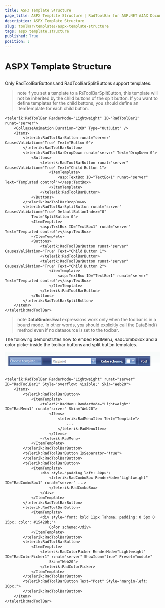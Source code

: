 ```yaml
---
title: ASPX Template Structure
page_title: ASPX Template Structure | RadToolBar for ASP.NET AJAX Documentation
description: ASPX Template Structure
slug: toolbar/templates/aspx-template-structure
tags: aspx,template,structure
published: True
position: 1
---
```


# ASPX Template Structure

## 

Only RadToolBarButtons and RadToolBarSplitButtons support templates.

>note If you set a template to a RaToolBarSplitButton, this template will not be inherited by the child buttons of the split button. If you want to define templates for the child buttons, you should define an ItemTemplate for each child button.
>


````ASPNET
<telerik:RadToolBar RenderMode="Lightweight" ID="RadToolBar1" runat="server">
    <CollapseAnimation Duration="200" Type="OutQuint" />
    <Items>
        <telerik:RadToolBarButton runat="server" CausesValidation="True" Text="Button 0">
        </telerik:RadToolBarButton>
        <telerik:RadToolBarDropDown runat="server" Text="DropDown 0">
            <Buttons>
                <telerik:RadToolBarButton runat="server" CausesValidation="True" Text="Child Button 1">
                    <ItemTemplate>
                        <asp:TextBox ID="TextBox1" runat="server" Text="Templated control"></asp:TextBox>
                    </ItemTemplate>
                </telerik:RadToolBarButton>
            </Buttons>
        </telerik:RadToolBarDropDown>
        <telerik:RadToolBarSplitButton runat="server" CausesValidation="True" DefaultButtonIndex="0"
            Text="SplitButton 0">
            <ItemTemplate>
                <asp:TextBox ID="TextBox1" runat="server" Text="Templated control"></asp:TextBox>
            </ItemTemplate>
            <Buttons>
                <telerik:RadToolBarButton runat="server" CausesValidation="True" Text="Child Button 1">
                </telerik:RadToolBarButton>
                <telerik:RadToolBarButton runat="server" CausesValidation="True" Text="Child Button 2">
                    <ItemTemplate>
                        <asp:TextBox ID="TextBox1" runat="server" Text="Templated control"></asp:TextBox>
                    </ItemTemplate>
                </telerik:RadToolBarButton>
            </Buttons>
        </telerik:RadToolBarSplitButton>
    </Items>
</telerik:RadToolBar>
````


>note  **DataBinder.Eval** expressions work only when the toolbar is in a bound mode. In other words, you should explicitly call the DataBind() method even if no datasource is set to the toolbar.
>


The following demonstrates how to embed RadMenu, RadComboBox and a color picker inside the toolbar buttons and split button templates.

![ToolBar Templates](images/toolbar_templates_aspx.gif)



````ASPNET
<telerik:RadToolBar RenderMode="Lightweight" runat="server" ID="RadToolBar1" Style="overflow: visible;" Skin="Web20">
    <Items>
        <telerik:RadToolBarButton>
            <ItemTemplate>
                <telerik:RadMenu RenderMode="Lightweight" ID="RadMenu1" runat="server" Skin="Web20">
                    <Items>
                        <telerik:RadMenuItem Text="Template">
                            ...
                        </telerik:RadMenuItem>
                    </Items>
                </telerik:RadMenu>
            </ItemTemplate>
        </telerik:RadToolBarButton>
        <telerik:RadToolBarButton IsSeparator="true">
        </telerik:RadToolBarButton>
        <telerik:RadToolBarButton>
            <ItemTemplate>
                <div style="padding-left: 30px">
                    <telerik:RadComboBox RenderMode="Lightweight" ID="RadComboBox1" runat="server" ...>
                    </telerik:RadComboBox>
                </div>
            </ItemTemplate>
        </telerik:RadToolBarButton>
        <telerik:RadToolBarButton>
            <ItemTemplate>
                <div style="font: bold 11px Tahoma; padding: 0 5px 0 15px; color: #15428b;">
                    Color scheme:</div>
            </ItemTemplate>
        </telerik:RadToolBarButton>
        <telerik:RadToolBarButton>
            <ItemTemplate>
                <telerik:RadColorPicker RenderMode="Lightweight" ID="RadColorPicker1" runat="server" ShowIcon="true" Preset="module"
                    Skin="Web20">
                </telerik:RadColorPicker>
            </ItemTemplate>
        </telerik:RadToolBarButton>
        <telerik:RadToolBarButton Text="Post" Style="margin-left: 10px;">
        </telerik:RadToolBarButton>
    </Items>
</telerik:RadToolBar>
````


